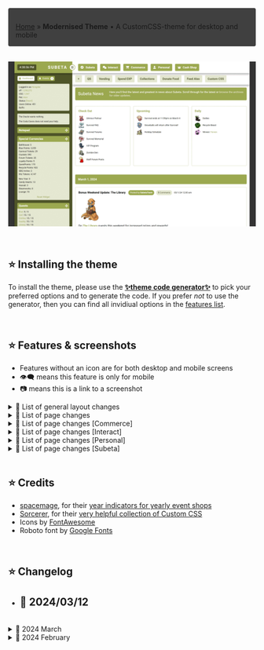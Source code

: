 <div style="padding: 1em 1em 0; border: 1px solid #404040; border-radius: 3px; background: #404040; font-style: normal;">

[Home](https://hongske.github.io/subeta/) » **Modernised Theme** • A CustomCSS-theme for desktop and mobile
</div>

<!-- NEW SECTION ------------------------------------------------------------------------------------------------------>
<br>
<!-- NEW SECTION ------------------------------------------------------------------------------------------------------>

![Example colours](screenshots/themes_subeta.gif)

<!-- NEW SECTION ------------------------------------------------------------------------------------------------------>
<br>
<!-- NEW SECTION ------------------------------------------------------------------------------------------------------>

## ⭐ Installing the theme
To install the theme, please use the **[✨theme code generator✨](theme_code_generator.html)** to pick your preferred options and to generate the code. If you prefer *not* to use the generator, then you can find all invidiual options in the [features list](#features-amp-screenshots).

<!-- NEW SECTION ------------------------------------------------------------------------------------------------------>
<br>
<!-- NEW SECTION ------------------------------------------------------------------------------------------------------>

## ⭐ Features & screenshots
- Features without an icon are for both desktop and mobile screens
- 👁‍🗨 means this feature is only for mobile
- 📷 means this is a link to a screenshot

<details>
<summary>📌 List of general layout changes</summary>

- Modernised the layout
  - Unified various design elements (banners, menu's, buttons, ...)
  - Improved readability of various bits and bobs
  - Upated icons (using FontAwesome 6.5.1)
  - Gave the total layout a max-width, so that it doesn't look so stretched on bigger screens
  - Added mobile version for smartphone users
- Modified main menu-bar • [📷 screenshot desktop](screenshots/menu--desktop.png) • [📷 screenshot mobile](screenshots/menu--mobile.png)
  - Fixed the main menu-bar to the top of the page, so that it's always in view (even if you scroll down)
  - Reversed the order of menu-items
  - Added icons to the menu-items
  - Added options `--number-of-menu-pets`, `--number-of-menu-friends` and `--number-of-menu-shops` so you can chose how many subitems you want to see for these dropdowns at once
  - 👁‍🗨 Modified menu dropdowns so that they're shown in 2 columns
  - 👁‍🗨 Removed text in the menu-items, so that only icons are shown
  - 👁‍🗨 Removed nested dropdowns (e.g. Freinds, Pets, ...)
- Modified bookmarks
  - Fixed the bookmarks-bar to the top of the page instead of the side, underneath the main menu-bar
  - 👁‍🗨 Removed bookmarks
- Modified sidebar
  - Made sidebar wider
  - Moved the time-display to the left and made it bigger
  - Modified the sidebar-toggle so that it's an icon instead of text
  - Restyled sidebar-widgets:
    - Modified sidebar-widgets so they can only be dragged via their icon (instead of by the whole header or widget)
    - Restyled "Active Pet" • [📷 screenshot](screenshots/sidebar/widget__activepet.png)
    - Restyled "Battle Pet"
      - Added option `--display-sidebar-battlepet-buttons` to hide buttons • [📷 screenshot](screenshots/sidebar/widget__battlepet-2.png)
      - Emphasised the training center status • [📷 screenshot](screenshots/sidebar/widget__battlepet-1.gif)
    - Restyled "Friend Feed" • [📷 screenshot](screenshots/sidebar/widget__friendfeed.png)
    <!-- TODO - Restyled "Melody's Cottage" -->
    - Restyled "Navigation" • [📷 screenshot](screenshots/sidebar/widget__navigation.png)
    - Restyled "Special Currencies" • [📷 screenshot](screenshots/sidebar/widget__currencies.png)
      - Added option `--display-sidebar-currency-headers` to hide the headers (Active, Seasonal and Events)
    - Restyled "Shop Search" and "Search Subeta" • [📷 screenshot](screenshots/sidebar/widget__search.png)
    - Restyled "Subscriptions" • [📷 screenshot](screenshots/sidebar/widget__subscriptions.png)
    - Restyled "Your Avatar" and "Your Account"
      - Removed headers • [📷 screenshot avatar](screenshots/sidebar/widget__avatar.png) • [📷 screenshot account](screenshots/sidebar/widget__account.png)
      - Snapped the widgets together if you put "Your Avatar" **above** "Your Account" • [📷 screenshot](screenshots/sidebar/widget__combo_avatar_account.png)
    - Restyled "The Oracle" and "Coda Caves"
      - Removed headers
      - Snapped the widgets together if you put "The Oracle" **above** "Coda Caves" • [📷 screenshot](screenshots/sidebar/widget__limited.png)
      - Snapped the widgets together if you put "Coda Caves" **above** "The Oracle"
- Modified item-views
  - Modified the item orientation so that item-images and -text are shown next to each other (instead of below each other)
  - Modified styling for wishlist-items so that they're more obvious • [📷 screenshot](screenshots/wishlist.gif)
  - Removed styling for wishlist-items in forum-images and signatures
  - Restyled the popup you get when you hover over items • [📷 screenshot](screenshots/hover_item.png)
  - 👁‍🗨 Moved the item-hovers so that they're always centered on the page
  - 👁‍🗨 Resized item-images so they take up less space
  - 👁‍🗨 Removed options to add and remove from wishlist (as it's hard to get right on mobile)
- Restyled the popup you get when you hover over users • [📷 screenshot](screenshots/hover_user.png)
- Added other general options
  - Added option `--display-floating-item` to hide floating items (like flowers during Survival)
  - Added option `--display-hustler` to hide Hustler-banner
  - Added options to modify theme colours ([see ⭐ Customising the theme](#⭐-customising-the-theme))
</details>
<!--------------------------------------------------------------------------------------------------------------------->
<details>
<summary>📌 List of page changes</summary>

- Restyled **Vending** • [📷 screenshot desktop](screenshots/pages/vending--desktop.png) • [📷 screenshot mobile](screenshots/pages/vending--mobile.png)
  - Modified the items so that they're easier to read
  - 👁‍🗨 Changed the image of the vending machine to a big red button
- Restyled **Quests** • [📷 screenshot desktop](screenshots/pages/quests--desktop.png) • [📷 screenshot mobile](screenshots/pages/quests--mobile.png)
  - 👁‍🗨 Removed NPC-images
  - Restyled **[main quests](https://subeta.net/quests.php/wizard)**
    - Added option `--display-quest-intro` to hide intro-text
    - Moved the "Quit Quest" button to be further away from "Finish Quest", so you don't click it accidentally (only for desktop!)
  - Restyled **[wizard exchange](https://subeta.net/explore/wizard_exchange.php)**
  - Restyled **[Major Drills' quests](https://subeta.net/explore/major_drills.php)**
  - Restyled **[Shinwa's quests](https://subeta.net/explore/goddess.php)**
- Restyled **[Your Events](https://subeta.net/events.php)** • [📷 screenshot desktop](screenshots/pages/events--desktop.png) • [📷 screenshot mobile](screenshots/pages/events--mobile.png)
</details>
<!--------------------------------------------------------------------------------------------------------------------->
<details>
<summary>📌 List of page changes [Commerce]</summary>

- Restyled **[Search Shops](https://subeta.net/user_shops.php/search)** • [📷 screenshot desktop](screenshots/pages/commerce__search_shops--desktop.png) • [📷 screenshot mobile](screenshots/pages/commerce__search_shops--mobile.png)
  - Restyled input for searching shops
  - Restyled search results
- Restyled **[Special Shops](https://subeta.net/ss.php)**
  - Restyled overview of shops • [📷 screenshot desktop](screenshots/pages/commerce__special_shops--desktop.png) • [📷 screenshot mobile](screenshots/pages/commerce__special_shops--mobile.png)
  - Restyled detail of shop • [📷 screenshot desktop](screenshots/pages/commerce__special_shop__yearly--desktop.png) • [📷 screenshot mobile](screenshots/pages/commerce__special_shop__yearly--mobile.png)
    - Restyled the items
    - Removed the sidebar with NPC-image, NPC name and buttons
  - Restyled **[Subeautique](https://subeta.net/explore/subeautique.php)** • [📷 screenshot desktop](screenshots/pages/commerce__special_shop__sbq--desktop.png) • [📷 screenshot mobile](screenshots/pages/commerce__special_shop__sbq--mobile.png)
    - Added option `--display-subeautique-intro` to hide the intro-text
    - 👁‍🗨 Removed NPC-image
    - Restyled **[Subeautique Clothing](https://subeta.net/explore/subeautique.php/shop)** • [📷 screenshot desktop](screenshots/pages/commerce__special_shop__sbq__clothing--desktop.png) • [📷 screenshot mobile](screenshots/pages/commerce__special_shop__sbq__clothing--mobile.png)
    - Restyled **[Subeautique Makeup](https://subeta.net/explore/subeautique.php/makeup)** • [📷 screenshot desktop](screenshots/pages/commerce__special_shop__sbq__makeup--desktop.png) • [📷 screenshot mobile](screenshots/pages/commerce__special_shop__subeautique__makeup--mobile.png)
- Restyled **[Your Shops](https://subeta.net/user_shops.php/mine)**
  - Restyled **Edit Items** • [📷 screenshot desktop](screenshots/pages/commerce__your_shops__edit_items--desktop.png) • [📷 screenshot mobile](screenshots/pages/commerce__your_shops__edit_items--mobile.png)
    - Added option `--display-yourshop-item-category` to hide categories (from the filters *and* items-list)
    - Removed Item ID from the items-list
  - Restyled **Quick Stock** • [📷 screenshot desktop](screenshots/pages/commerce__your_shops__quick_stock--desktop.png) • [📷 screenshot mobile](screenshots/pages/commerce__your_shops__quick_stock--mobile.png)
    - Replaced locations' text with icons
    - Added option `--display-yourshop-quickstock-delete` to hide delete-option completely
    - 👁‍🗨 Removed the delete-option
  - Restyled **Autopricer** • [📷 screenshot desktop](screenshots/pages/commerce__your_shops__autopricer--desktop.png) • [📷 screenshot mobile](screenshots/pages/commerce__your_shops__autopricer--mobile.png)
    - Removed info-text about new prices (lowest, average and no change)
    - Removed old price and average price columns from results table, so only lowest price is visible
    - Restyled pricing to emphasise whether a price has gone up or down
  - Restyled **Profits** • [📷 screenshot desktop](screenshots/pages/commerce__your_shops__profits--desktop.png) • [📷 screenshot mobile](screenshots/pages/commerce__your_shops__profits--mobile.png)
    - 👁‍🗨 Removed piggybank-images
  - Restyled **Sales History** • [📷 screenshot desktop](screenshots/pages/commerce__your_shops__sales_history--desktop.png) • [📷 screenshot mobile](screenshots/pages/commerce__your_shops__sales_history--mobile.png)
    - Added option `--display-yourshop-sales-info` to hide info-text
- Restyled **User Shops** • [📷 screenshot desktop](screenshots/pages/commerce__user_shop--desktop.png) • [📷 screenshot mobile](screenshots/pages/commerce__user_shop--mobile.png)
</details>
<!--------------------------------------------------------------------------------------------------------------------->
<details>
<summary>📌 List of page changes [Interact]</summary>

- Restyled **[Forums](https://subeta.net/forums.php)**
  - Restyled **[Forum Home](https://subeta.net/forums.php)** • [📷 screenshot desktop](screenshots/pages/interact__forums__home--desktop.png) • [📷 screenshot mobile](screenshots/pages/interact__forums__home--mobile.png)
    - Added option `--display-forum-pulse` to completely hide forum-pulse
    - Added option `--number-of-boards` to change the number of boards per row
    - Replaced collapse-text with an icon (same icon as for sidebar-widgets)
    - Modified order of forum-details so that the list of subforums is last
    - Restyled **Subforums** • [📷 screenshot desktop](screenshots/pages/interact__forums__home__subforum--desktop.png) • [📷 screenshot mobile](screenshots/pages/interact__forums__home__subforum--mobile.png)
      - Topics with unread posts have their text in bold
      - Topics with unread posts also have a bullhorn icon, which you can click to go the most recent unread post
      - Topics you have replied on have their text in black
      - Topics you haven't replied on have their text in your theme's accent colour
    - Restyled **Topics** • [📷 screenshot desktop](screenshots/pages/interact__forums__home__topic--desktop.png) • [📷 screenshot mobile](screenshots/pages/interact__forums__home__topic--mobile.png)
      - Removed the ping- and report-buttons on own posts
      - Removed user avatars, leashed pets and options to like avatar/post
      - Added option `--display-forum-avatar` to show the avatar again (in the form of a headshot)
      - Added option `--display-forum-post-report` to hide the report-button on posts
      - Added option `--display-forum-post-image` to hide post images
      - Added option `--display-forum-post-signature` to hide signatures
      - 👁‍🗨 Removed forum images and signatures
      - Fixed reply-form to the bottom of the page, so that it's always visible
      - Fixed the locked-message for locked topics to the bottom of the page, so that it's always visible
      - Fixed the lock-icon on the locked-message for locked topics, so it's less ginormous
      - Removed the ping-options from the reply form
      - 👁‍🗨 Removed the formatting-options from the reply form
  - Restyled **[Subscribed Threads](https://subeta.net/forums.php/subscriptions)** • [📷 screenshot desktop](screenshots/pages/interact__forums__subscribed_threads--desktop.png) • [📷 screenshot mobile](screenshots/pages/interact__forums__subscribed_threads--mobile.png)
    - Added option `--display-forum-subscribed-intro` to hide the intro-text
  - Restyled **[Recent Topics](https://subeta.net/forums.php/recent/topics)** • [📷 screenshot desktop](screenshots/pages/interact__forums__recent_topics--desktop.png) • [📷 screenshot mobile](screenshots/pages/interact__forums__recent_topics--mobile.png)
  - Restyled **[Recent Posts](https://subeta.net/forums.php/recent/posts)** • [📷 screenshot desktop](screenshots/pages/interact__forums__recent_posts--desktop.png) • [📷 screenshot mobile](screenshots/pages/interact__forums__recent_posts--mobile.png)
  - Restyled **[Groups](https://subeta.net/forums.php/groups/)** • [📷 screenshot desktop](screenshots/pages/interact__forums__groups--desktop.png) • [📷 screenshot mobile](screenshots/pages/interact__forums__groups--mobile.png)
    - Added option `--display-forum-group-intro` to hide the intro-text
    - Restyled **Group Detail** • [📷 screenshot desktop](screenshots/pages/interact__forums__groups__detail--desktop.png) • [📷 screenshot mobile](screenshots/pages/interact__forums__groups__detail--mobile.png)
    - Restyled **Group Members** • [📷 screenshot desktop](screenshots/pages/interact__forums__groups__members--desktop.png) • [📷 screenshot mobile](screenshots/pages/interact__forums__groups__members--mobile.png)
  - Restyled **[Admin Posts](https://subeta.net/forums.php/admin_posts)** • [📷 screenshot desktop](screenshots/pages/interact__forums__admin_posts--desktop.png) • [📷 screenshot mobile](screenshots/pages/interact__forums__admin_posts--mobile.png)
- Restyled **[sMail](https://subeta.net/mail.php)**
  - Restyled **[Inbox](https://subeta.net/mail.php?folderid=1)** • [📷 screenshot desktop](screenshots/pages/interact__smail__inbox--desktop.png) • [📷 screenshot mobile](screenshots/pages/interact__smail__inbox--mobile.png)
  - Restyled **[Outbox](https://subeta.net/mail.php?folderid=20)** • [📷 screenshot desktop](screenshots/pages/interact__smail__outbox--desktop.png) • [📷 screenshot mobile](screenshots/pages/interact__smail__outbox--mobile.png)
  - Restyled **[New Message](https://subeta.net/mail.php?act=new)** • [📷 screenshot desktop](screenshots/pages/interact__smail__new_message--desktop.png) • [📷 screenshot mobile](screenshots/pages/interact__smail__new_message--mobile.png)
  - Restyled **Reply** • [📷 screenshot desktop](screenshots/pages/interact__smail__reply--desktop.gif) • [📷 screenshot mobile](screenshots/pages/interact__smail__reply--mobile.gif)
  - Restyled **[Preferences](https://subeta.net/mail.php?act=prefs)** • [📷 screenshot desktop](screenshots/pages/interact__smail__preferences--desktop.png) • [📷 screenshot mobile](screenshots/pages/interact__smail__preferences--mobile.png)
  - Restyled **[Edit Folders](https://subeta.net/mail.php?act=editfolders)** • [📷 screenshot desktop](screenshots/pages/interact__smail__edit_folders--desktop.png) • [📷 screenshot mobile](screenshots/pages/interact__smail__edit_folders--mobile.png)
</details>
<!--------------------------------------------------------------------------------------------------------------------->
<details>
<summary>📌 List of page changes [Personal]</summary>

- Restyled **[Account Search](https://subeta.net/isearch.php)** • [📷 screenshot desktop](screenshots/pages/personal__account_search--desktop.png) • [📷 screenshot mobile](screenshots/pages/personal__account_search--mobile.png)
- Restyled **[Achievements](https://subeta.net/achievements.php)** • [📷 screenshot desktop](screenshots/pages/personal__achievements--desktop.png) • [📷 screenshot mobile](screenshots/pages/personal__achievements--mobile.png)
  - Removed achievement-counter at the top of the page
  - Resized the sidebar
  - 👁‍🗨 Removed subcategories
- Restyled **Comments** • [📷 screenshot desktop](screenshots/pages/personal__comments--desktop.png) • [📷 screenshot mobile](screenshots/pages/personal__comments--mobile.png)
- Restyled **[Inventory](https://subeta.net/inventory.php)** • [📷 screenshot desktop](screenshots/pages/personal__inventory--desktop.png) • [📷 screenshot mobile](screenshots/pages/personal__inventory--mobile.png)
  - Added option `--display-inventory-locked` to hide the info-text about locked items
  - Replaced the lock-images with colour-coded icons
  - Restyled the item detail page • [📷 screenshot desktop](screenshots/pages/personal__inventory__detail--desktop.png) • [📷 screenshot mobile](screenshots/pages/personal__inventory__detail--mobile.png)
- Restyled **[Pets](https://subeta.net/pets.php)** • [📷 screenshot desktop](screenshots/pages/personal__pets--desktop.png) • [📷 screenshot mobile](screenshots/pages/personal__pets--mobile.png)
  - Modified the pet-dropdown with options so that it's always shown
  - Added options to hide individual links in the pet-dropdown ([see the display options for pets](#⭐-customising-the-theme))
  - Added options to change the font-weight of individual links in the pet-dropdown ([see the font-weight options for pets](#⭐-customising-the-theme))
  - Added option `--number-of-pets` to change the number of pet per row
  - Added icons for hunger and happiness
  - Modified icon for likes
  - Restyled **[Job Agency](https://subeta.net/explore/job_agency.php)** • [📷 screenshot desktop](screenshots/pages/personal__pets__job_agency--desktop.png) • [📷 screenshot mobile](screenshots/pages/personal__pets__job_agency--mobile.png)
    - Added option `--display-pets-job-intro` to hide the intro-text
    - Added option `--number-of-pets-job` to change the number of pet per row
    - Restyled **Pet Overview** • [📷 screenshot desktop](screenshots/pages/personal__pets__job_agency__pet--desktop.png) • [📷 screenshot mobile](screenshots/pages/personal__pets__job_agency__pet--mobile.png)
    - Restyled **Job Listings** • [📷 screenshot desktop](screenshots/pages/personal__pets__job_agency__job_listings--desktop.png) • [📷 screenshot mobile](screenshots/pages/personal__pets__job_agency__job_listings--mobile.png)
- Restyled **Vault**
  - Removed "Your Vaults"-text from the menu
  - Restyled **[Currency Storage](https://subeta.net/explore/vaults.php?vault=currency)** • [📷 screenshot desktop](screenshots/pages/personal__vaults__currency--desktop.png) • [📷 screenshot mobile](screenshots/pages/personal__vaults__currency--mobile.png)
  - Restyled **[Item Storage](https://subeta.net/explore/vaults.php?vault=item)** • [📷 screenshot desktop](screenshots/pages/personal__vaults__items--desktop.png) • [📷 screenshot mobile](screenshots/pages/personal__vaults__items--mobile.png)
    - Removed flavor-image and -text
- Restyled **[Wishlist](https://subeta.net/wishlists.php)** • [📷 screenshot desktop](screenshots/pages/personal__wishlist--desktop.png) • [📷 screenshot mobile](screenshots/pages/personal__wishlist--mobile.png)
  - Restyled the wishlist detail page • [📷 screenshot desktop](screenshots/pages/personal__wishlist__detail--desktop.png) • [📷 screenshot mobile](screenshots/pages/personal__wishlist__detail--mobile.png)
- Restyled **[Dashboard](https://subeta.net/preferences.php)** • [📷 screenshot desktop](screenshots/pages/personal__dashboard--desktop.png) • [📷 screenshot mobile](screenshots/pages/personal__dashboard--mobile.png)
  - Restyled **[CustomCSS](https://subeta.net/preferences.php?act=customcss)** • [📷 screenshot desktop](screenshots/pages/personal__dashboard__customcss--desktop.png) • [📷 screenshot mobile](screenshots/pages/personal__dashboard__customcss--mobile.png)
  - Restyled **[Profile](https://subeta.net/preferences.php?act=profile)** • [📷 screenshot desktop](screenshots/pages/personal__dashboard__profile--desktop.png) • [📷 screenshot mobile](screenshots/pages/personal__dashboard__profile--mobile.png)
  - Restyled **[Widgets](https://subeta.net/preferences.php?act=sidebar)** • [📷 screenshot desktop](screenshots/pages/personal__dashboard__widgets--desktop.png) • [📷 screenshot mobile](screenshots/pages/personal__dashboard__widgets--mobile.png)
  - Restyled **[Bookmarks](https://subeta.net/preferences.php?act=bookmarks)** • [📷 screenshot](screenshots/pages/personal__dashboard__bookmarks--desktop.png)
  - Restyled **[Preferences](https://subeta.net/preferences.php?act=prefs)** • [📷 screenshot desktop](screenshots/pages/personal__dashboard__preferences--desktop.png) • [📷 screenshot mobile](screenshots/pages/personal__dashboard__preferences--mobile.png)
  - Restyled **[Buffs](https://subeta.net/preferences.php?act=buffs)** • [📷 screenshot desktop](screenshots/pages/personal__dashboard__buffs--desktop.png) • [📷 screenshot mobile](screenshots/pages/personal__dashboard__buffs--mobile.png)
</details>
<!--------------------------------------------------------------------------------------------------------------------->
<details>
<summary>📌 List of page changes [Subeta]</summary>

- **[Explore » Coda Caves](https://subeta.net/explore/codacaves.php)**
  - 👁‍🗨 Removed NPC-image
- **[Explore » Darkside » Ultimate Pet Zapper](https://subeta.net/explore/zapper.php)** • [📷 screenshot desktop](screenshots/pages/subeta__explore__darkside__pet_zapper--desktop.png) • [📷 screenshot mobile](screenshots/pages/subeta__explore__darkside__pet_zapper--mobile.png)
  - Removed NPC-image
  - Added option `--display-pet-zapper-warning` to hide warning-text
  - Added option `--display-pet-zapper-intro` to hide intro-text
  - Added option `--display-pet-zapper-adoption` to hide adoption-text
- **[Explore » Delphi » Carnival » Ruffie Raffle](https://subeta.net/explore/carnival/ruffie_raffle.php)** • [📷 screenshot desktop](screenshots/pages/subeta__explore__delphi__ruffie_raffle--desktop.gif) • [📷 screenshot mobile](screenshots/pages/subeta__explore__delphi__ruffie_raffle--mobile.gif)
  - 👁‍🗨 Removed NPC-image
- **[Explore » Galaxan Wastes » The Rift](https://subeta.net/explore/rift/)** • [📷 screenshot desktop](screenshots/pages/subeta__explore__galaxan_wastes__rift--desktop.png) • [📷 screenshot mobile](screenshots/pages/subeta__explore__galaxan_wastes__rift--mobile.png)
  - 👁‍🗨 Removed image
- **[Explore » Shadowglen » Crypts](https://subeta.net/explore/crypts.php)**
  - Made the crypts-map-images scrollable on mobile
  - 👁‍🗨 Removed NPC-image
- **[Explore » Shadowglen » Underground » Underground Fishing](https://subeta.net/explore/underground/fishing.php)**
  - 👁‍🗨 Removed NPC-image
- **[Explore » Shengui Guo » Floating Market](https://subeta.net/explore/shengui_guo/river.php)**
  - 👁‍🗨 Removed NPC-image + intro-text
  - Restyled **[Dara's Darlings](https://subeta.net/explore/shengui_guo/dara.php)**  [📷 screenshot desktop](screenshots/pages/subeta__explore__shengui_guo__dara--desktop.png) • [📷 screenshot mobile](screenshots/pages/subeta__explore__shengui_guo__dara--mobile.png)
    - Added option `--display-shenguiguo-dara-intro` to hide Dara's intro-text
  - Restyled **[Fine Fabrics](https://subeta.net/explore/shengui_guo/clothing.php)** • [📷 screenshot desktop](screenshots/pages/subeta__explore__shengui_guo__jogoh--desktop.png) • [📷 screenshot mobile](screenshots/pages/subeta__explore__shengui_guo__jogoh--mobile.png)
    - Added option `--display-shenguiguo-jogoh-intro` to hide Jogoh's intro-text
  - Restyled **[Fresh and Flavorful](https://subeta.net/explore/shengui_guo/ujin.php)** • [📷 screenshot desktop](screenshots/pages/subeta__explore__shengui_guo__ujin--desktop.png) • [📷 screenshot mobile](screenshots/pages/subeta__explore__shengui_guo__ujin--mobile.png)
    - Added option `--display-shenguiguo-ujin-intro` to hide Ujin's intro-text
- **Games** • [📷 screenshot desktop](screenshots/pages/subeta__games--desktop.png) • [📷 screenshot mobile](screenshots/pages/subeta__games--mobile.png)
  - Restyled the games overview-page
- **Games » Battle**
  - Removed images in the menu-bar
  - Restyled **[Spend Exp](https://subeta.net/games/battle/exp.php)**
  - Restyled **[Training Center](https://subeta.net/explore/train.php)** • [📷 screenshot desktop](screenshots/pages/subeta__games__battle__training--desktop.gif) • [📷 screenshot mobile](screenshots/pages/subeta__games__battle__training--mobile.gif)
    - Removed NPC-image
    - Added option `--display-battle-training-intro` to hide intro-text
    - Added option `--display-battle-training-warning` to hide warning about level cap and autotraining
    - Added option `--display-battle-training-auto` to hide autotraining buttons
    - Added option `--number-of-pets-training` to change the number of pet per row
- **[Games » Chance » Fishing](https://subeta.net/games/fishing.php)**
  - 👁‍🗨 Removed NPC-image
- **[Games » Chance » Mindreader](https://subeta.net/games/mind_reader.php)**
  - 👁‍🗨 Removed NPC-image
  - Restyled items and removed their descriptions
- **[Games » Chance » Scratchcards](https://subeta.net/games/scratchcards.php)**
  - 👁‍🗨 Removed NPC-image
- **Games » Collections**
  - Restyled **Plushie**, **Trading Card**, **Beanbag**, **Pumpkin**, **Pastry** and **Tile** collections • [📷 screenshot desktop](screenshots/pages/subeta__games__collections--desktop.png) • [📷 screenshot mobile](screenshots/pages/subeta__games__collections--mobile.png)
  - Restyled **Sticker Album** collection • [📷 screenshot desktop](screenshots/pages/subeta__games__collections__stickers--desktop.png) • [📷 screenshot mobile](screenshots/pages/subeta__games__collections__stickers--mobile.png)
    - Added option `--display-stickers-unstack` to hide the "unstack" link under stickers
  - Restyled **[Minion Zoo](https://subeta.net/games/minions/index.php)** • [📷 screenshot desktop](screenshots/pages/subeta__games__collections__minions--desktop.png) • [📷 screenshot mobile](screenshots/pages/subeta__games__collections__minions--mobile.png)
    - Removed all gaming options so that it's just a collection
- **[Games » Mind » Blackout](https://subeta.net/games/blackout.php)**
  - Restyled the blocks during an active game (not after it's ended)
- **[Games » Miscellaneous » Item Hunter](https://subeta.net/games/hunt.php)** • [📷 screenshot desktop](screenshots/pages/subeta__games__misc__item_hunter--desktop.gif) • [📷 screenshot mobile](screenshots/pages/subeta__games__misc__item_hunter--mobile.gif)
  - Restyled content
  - 👁‍🗨 Removed NPC-image, NPC-name and intro-text
- **[News](https://subeta.net/news.php)** • [📷 screenshot desktop](screenshots/pages/subeta__news--desktop.png) • [📷 screenshot mobile](screenshots/pages/subeta__news--mobile.png)
  - Added option `--display-news-intro` to hide the intro-banner
  - Moved Check Out, Upcoming and Daily to be above the posts (instead of next to them)
  - Added option `--display-news-checkout` to hide Check Out
  - Added option `--display-news-upcoming` to hide Upcoming
  - Added option `--display-news-daily` to hide Daily
  - Added option `--display-news-daily-dailies` to hide Daily » Dailies
  - Added option `--display-news-daily-recycle` to hide Daily » Recycle Beast
  - Added option `--display-news-daily-lottery` to hide Daily » Potion Lottery Winner
  - Removed daily support goal (but only because it doesn't seem to work anymore)
  - Restyled **[Dailies](https://subeta.net/dailies.php)** • [📷 screenshot desktop](screenshots/pages/subeta__news__dailies--desktop.png) • [📷 screenshot mobile](screenshots/pages/subeta__news__dailies--mobile.png)
<!-- TODO - Restyled **[Subetapedia](https://subeta.net/subetapedia/)** -->
</details>

<!-- NEW SECTION ------------------------------------------------------------------------------------------------------>
<br>
<!-- NEW SECTION ------------------------------------------------------------------------------------------------------>

## ⭐ Credits
- [spacemage](https://subeta.net/users/spacemage), for their [year indicators for yearly event shops](https://subeta.net/forums.php/gotopost/66366953)
- [Sorcerer](https://subeta.net/users/Sorcerer), for their [very helpful collection of Custom CSS](https://karlpiper.com/subeta/customcss/)
- Icons by [FontAwesome](https://fontawesome.com/)
- Roboto font by [Google Fonts](https://fonts.google.com/specimen/Roboto)

<!-- NEW SECTION ------------------------------------------------------------------------------------------------------>
<br>
<!-- NEW SECTION ------------------------------------------------------------------------------------------------------>

## ⭐ Changelog

- <strong>📅 2024/03/12</strong>
  -

<br>
<details>
<summary>📅 2024 March</summary>

- <strong>2024/03/11</strong>
  - Added option `--color-primary-mobile`, so that you can have a different theme color on mobile
  - Added options `--floating-item-top`, `--floating-item-bottom`, `--floating-item-left`, `--floating-item-right` and `--floating-item-transform`, so that you can pick the placement of floating items (easiest through the generator)
  - Added option `--display-forum-avatar`, to show avatars again (in the form of a headshot)
  - Fixed display for the intro-texts for Dara, Jogoh and Ujin
  - Fixed display of items in user shops when there's categories present
- <strong>2024/03/10</strong>
  - Created a theme code generator to make it easier to customise the theme
- <strong>2024/03/09</strong>
  - Added option `--number-of-boards` to change the number of boards per row
  - Added the images for forum boards back, to make it easier to find the board you want
  - Restyled **[Subeautique](https://subeta.net/explore/subeautique.php)** • [📷 screenshot desktop](screenshots/pages/commerce__special_shop__sbq--desktop.png) • [📷 screenshot mobile](screenshots/pages/commerce__special_shop__sbq--mobile.png)
    - Added option `--display-subeautique-intro` to hide the intro-text
    - 👁‍🗨 Removed NPC-image
    - Restyled **[Subeautique Clothing](https://subeta.net/explore/subeautique.php/shop)** • [📷 screenshot desktop](screenshots/pages/commerce__special_shop__sbq__clothing--desktop.png) • [📷 screenshot mobile](screenshots/pages/commerce__special_shop__sbq__clothing--mobile.png)
    - Restyled **[Subeautique Makeup](https://subeta.net/explore/subeautique.php/makeup)** • [📷 screenshot desktop](screenshots/pages/commerce__special_shop__sbq__makeup--desktop.png) • [📷 screenshot mobile](screenshots/pages/commerce__special_shop__subeautique__makeup--mobile.png)
  - Updated styling for yearly event shops' items to match Subeautique- and quest-items
- <strong>2024/03/08</strong>
  - Fixed bug with rewards-text not showing correctly for Item Hunt
  - Fixed bug with the user-popup shrinking your pet's image if their name was too long
  - Fixed bug with spacing of the currency-items in your vault
  - Restyled **[Job Agency](https://subeta.net/explore/job_agency.php)** • [📷 screenshot desktop](screenshots/pages/personal__pets__job_agency--desktop.png) • [📷 screenshot mobile](screenshots/pages/personal__pets__job_agency--mobile.png)
    - Added option `--display-pets-job-intro` to hide the intro-text
    - Added option `--number-of-pets-job` to change the number of pet per row
    - Restyled **Pet Overview** • [📷 screenshot desktop](screenshots/pages/personal__pets__job_agency__pet--desktop.png) • [📷 screenshot mobile](screenshots/pages/personal__pets__job_agency__pet--mobile.png)
    - Restyled **Job Listings** • [📷 screenshot desktop](screenshots/pages/personal__pets__job_agency__job_listings--desktop.png) • [📷 screenshot mobile](screenshots/pages/personal__pets__job_agency__job_listings--mobile.png)
  - Restyled **[Explore » Shadowglen » Underground » Underground Fishing](https://subeta.net/explore/underground/fishing.php)**
    - 👁‍🗨 Removed NPC-image
- <strong>2024/03/07</strong>
  - Fixed styling for bookmarks when you hover over them
- <strong>2024/03/06</strong>
  - Added styling for codacaves
  - Added styling for codacaves-widget in the sidebar
  - Added styling for mind-reader
  - Fixed alignment of the item-list for the basic collections
  - Fixed bookmarks on explore-pages
  - Fixed error with wishlist-styling
  - Fixed Hidden Opponent styling on explore-pages
- <strong>2024/03/05</strong>
  - Fixed some bugs with styling for menu's in shops, achievements, etc
  - Fixed margins for shop-related random events (Morty or discount card)
  - Fixed the "Claim Titles" page in Achievements
  - Fixed the alignment of the shop-icon for required items in Achievements
  - Restyled **User Shops** • [📷 screenshot desktop](screenshots/pages/commerce__user_shop--desktop.png) • [📷 screenshot mobile](screenshots/pages/commerce__user_shop--mobile.png)
  - Split the styling up into multiple CSS-files, some of them minified
- <strong>2024/03/04</strong>
  - Restyled Forum pages:
    - Restyled **[Subscribed Threads](https://subeta.net/forums.php/subscriptions)** • [📷 screenshot desktop](screenshots/pages/interact__forums__subscribed_threads--desktop.png) • [📷 screenshot mobile](screenshots/pages/interact__forums__subscribed_threads--mobile.png)
      - Added option `--display-forum-subscribed-intro` to hide the intro-text
    - Restyled **[Recent Topics](https://subeta.net/forums.php/recent/topics)** • [📷 screenshot desktop](screenshots/pages/interact__forums__recent_topics--desktop.png) • [📷 screenshot mobile](screenshots/pages/interact__forums__recent_topics--mobile.png)
    - Restyled **[Recent Posts](https://subeta.net/forums.php/recent/posts)** • [📷 screenshot desktop](screenshots/pages/interact__forums__recent_posts--desktop.png) • [📷 screenshot mobile](screenshots/pages/interact__forums__recent_posts--mobile.png)
    - Restyled **[Groups](https://subeta.net/forums.php/groups/)** • [📷 screenshot desktop](screenshots/pages/interact__forums__groups--desktop.png) • [📷 screenshot mobile](screenshots/pages/interact__forums__groups--mobile.png)
      - Added option `--display-forum-group-intro` to hide the intro-text
      - Restyled **Group Detail** • [📷 screenshot desktop](screenshots/pages/interact__forums__groups__detail--desktop.png) • [📷 screenshot mobile](screenshots/pages/interact__forums__groups__detail--mobile.png)
      - Restyled **Group Members** • [📷 screenshot desktop](screenshots/pages/interact__forums__groups__members--desktop.png) • [📷 screenshot mobile](screenshots/pages/interact__forums__groups__members--mobile.png)
    - Restyled **[Admin Posts](https://subeta.net/forums.php/admin_posts)** • [📷 screenshot desktop](screenshots/pages/interact__forums__admin_posts--desktop.png) • [📷 screenshot mobile](screenshots/pages/interact__forums__admin_posts--mobile.png)
  - Restyled Preference pages:
    - Restyled **[CustomCSS](https://subeta.net/preferences.php?act=customcss)** • [📷 screenshot desktop](screenshots/pages/personal__dashboard__customcss--desktop.png) • [📷 screenshot mobile](screenshots/pages/personal__dashboard__customcss--mobile.png)
    - Restyled **[Profile](https://subeta.net/preferences.php?act=profile)** • [📷 screenshot desktop](screenshots/pages/personal__dashboard__profile--desktop.png) • [📷 screenshot mobile](screenshots/pages/personal__dashboard__profile--mobile.png)
    - Restyled **[Widgets](https://subeta.net/preferences.php?act=sidebar)** • [📷 screenshot desktop](screenshots/pages/personal__dashboard__widgets--desktop.png) • [📷 screenshot mobile](screenshots/pages/personal__dashboard__widgets--mobile.png)
    - Restyled **[Bookmarks](https://subeta.net/preferences.php?act=bookmarks)** • [📷 screenshot](screenshots/pages/personal__dashboard__bookmarks--desktop.png)
    - Restyled **[Preferences](https://subeta.net/preferences.php?act=prefs)** • [📷 screenshot desktop](screenshots/pages/personal__dashboard__preferences--desktop.png) • [📷 screenshot mobile](screenshots/pages/personal__dashboard__preferences--mobile.png)
- <strong>2024/03/03</strong>
  - Added screenshots to this page
  - Restyled **[sMail](https://subeta.net/mail.php)**
    - Restyled **[Inbox](https://subeta.net/mail.php?folderid=1)** • [📷 screenshot desktop](screenshots/pages/interact__smail__inbox--desktop.png) • [📷 screenshot mobile](screenshots/pages/interact__smail__inbox--mobile.png)
    - Restyled **[Outbox](https://subeta.net/mail.php?folderid=20)** • [📷 screenshot desktop](screenshots/pages/interact__smail__outbox--desktop.png) • [📷 screenshot mobile](screenshots/pages/interact__smail__outbox--mobile.png)
    - Restyled **[New Message](https://subeta.net/mail.php?act=new)** • [📷 screenshot desktop](screenshots/pages/interact__smail__new_message--desktop.png) • [📷 screenshot mobile](screenshots/pages/interact__smail__new_message--mobile.png)
    - Restyled **Reply** • [📷 screenshot desktop](screenshots/pages/interact__smail__reply--desktop.png) • [📷 screenshot mobile](screenshots/pages/interact__smail__reply--mobile.png)
    - Restyled **[Preferences](https://subeta.net/mail.php?act=prefs)** • [📷 screenshot desktop](screenshots/pages/interact__smail__preferences--desktop.png) • [📷 screenshot mobile](screenshots/pages/interact__smail__preferences--mobile.png)
    - Restyled **[Edit Folders](https://subeta.net/mail.php?act=editfolders)** • [📷 screenshot desktop](screenshots/pages/interact__smail__edit_folders--desktop.png) • [📷 screenshot mobile](screenshots/pages/interact__smail__edit_folders--mobile.png)
  - Restyled the popup you get when you hover over users • [📷 screenshot](screenshots/hover_user.png)
- <strong>2024/03/02</strong>
  - Added styling for editing a topic-name in the forums
  - Added styling for the buttons on the Oracle quest-page
  - Added option `--display-news-intro` to hide the intro-banner on the news-page
  - Fixed width for floating form to post a reply in the forums
  - Fixed width for floating form in the vault's item storage
  - Fixed width for floating form to move items in your shop's edit items page
  - Fixed spacing for item-vault on mobile (considering fixed bottom menu)
  - Updated styling for links in the news jumbotron so that they match other links better
  - Updated styling for sidebar-widget "The Oracle"
  - Updated styling for the Rift items so that they're left-aligned instead of centered
  - Updated styling for the "+ wishlist" and "- wishlist" hovers to add and remove items from your wishlist
- <strong>2024/03/01</strong>
  - Added styling for minions to the [Pets-page](https://subeta.net/pets.php)
  - Fixed bookmark styling for the "Search Subeta" page (default styling had them all in italics)
  - Fixed margin for the "Achievement Unlocked" message, when it appears in the main portion of the page
  - Updated styling for item detail-page in [Inventory](https://subeta.net/inventory.php)
  - Updated styling for sidebar-widgets
    - Restyled "Coda Caves" and "The Oracle" widgets
      - Removed headers
      - Snapped the widgets together if you put "The Oracle" **above** "Coda Caves"
      - Snapped the widgets together if you put "Coda Caves" **above** "The Oracle"
    - Updated "Special Currencies" widget
      - Added option `--display-sidebar-currency-headers` to hide the headers (Active, Seasonal and Events) for "Active Currencies"
  - Updated styling for the "+ wishlist" and "- wishlist" hovers to add and remove items from your wishlist
</details>
<!--------------------------------------------------------------------------------------------------------------------->
<details>
<summary>📅 2024 February</summary>

- <strong>2024/02/29</strong>
  - Added option `--display-inventory-locked` to hide the info-text about locked items in [Inventory](https://subeta.net/inventory.php)
  - Added option `--display-stickers-unstack` to hide the "unstack" link under stickers in the [Sticker Album](https://subeta.net/games/stickers.php)
  - Added options to hide individual links in the pet-dropdown ([see the display options for pets](#⭐-customising-the-theme))
  - Added options to change the font-weight of individual links in the pet-dropdown ([see the font-weight options for pets](#⭐-customising-the-theme))
  - Added special options to change the number of pets shown on the [Pets-page](https://subeta.net/pets.php) and in the [Training Center](https://subeta.net/explore/train.php)
  - Fixed biting in forums (now you can only click the link if it says "Bite!")
  - Fixed the "new announcement" banner so the links are bold and removed the "close" link
  - Updated styling for categories on [Wishlist](https://subeta.net/wishlists.php)
  - Updated styling on item detail-page in [Inventory](https://subeta.net/inventory.php)
  - Updated year indicators for yearly event shops
- <strong>2024/02/28</strong>
  - Added option `--display-quest-intro` to hide intro-text of main quests
  - Added option `--display-yourshop-quickstock-delete` to hide delete-option completely in quick stock
  - Added options to hide the intro-texts for the 3 interactive shops on the [Floating Market](https://subeta.net/explore/shengui_guo/river.php):
      - Added option `--display-shenguiguo-floatingmarket-intro` to collectively hide Dara's, Jogoh's and Ujin's intro-texts
      - Added option `--display-shenguiguo-dara-intro` to individually hide Dara's intro-text
      - Added option `--display-shenguiguo-jogoh-intro` to individually hide Jogoh's intro-text
      - Added option `--display-shenguiguo-ujin-intro` to individually hide Ujin's intro-text
  - Added options to hide the boxes on the [News](https://subeta.net/news.php):
    - Added option `--display-news-checkout` to hide Check Out
    - Added option `--display-news-upcoming` to hide Upcoming
    - Added option `--display-news-daily` to hide Daily
    - Added option `--display-news-daily-dailies` to hide Daily » Dailies
    - Added option `--display-news-daily-recycle` to hide Daily » Recycle Beast
    - Added option `--display-news-daily-lottery` to hide Daily » Potion Lottery Winner
  - Added styling for [buffs](https://subeta.net/preferences.php?act=buffs)
  - Added styling for Hidden Opponent alerts (based on the one from Item Hunt)
  - Fixed link colours in forum signatures, so that they're the same as the rest of the signature text
  - Removed Chase's image and name on mobile in [Item Hunter](https://subeta.net/games/hunt.php)
  - Updated year indicators for yearly event shops
- <strong>2024/02/27</strong>
  - Moved menu-item's dropdown in the main menu-bar to the side of the menu-items
  - Added options `--number-of-menu-pets`, `--number-of-menu-friends` and `--number-of-menu-shops` so you can pick how many items you want to see in the menu's
  - Added styling for [the spend exp page](https://subeta.net/games/battle/exp.php)
  - Added styling for [the rift](https://subeta.net/explore/rift/)
  - Added option `--display-forum-post-report` to hide report-button on posts
  - Added styling for shop-related random events (Morty or discount card)
  - Updated styling for comments (mainly reordered things a bit in the individual comments)
- <strong>2024/02/26</strong>
  - Rewrote the page-specific section, for easier expansion considering the design patterns on the current Subeta website
  - Added option `--display-battle-training-intro` to hide Jim's intro-text in the Training Center
  - Added option `--display-battle-training-warning` to hide Jim's warning about level cap and autotraining at the Training Center
  - Added option `--display-battle-training-auto` to hide autotraining options at the Training Center
  - Added option `--display-forum-pulse` to completely hide forum-pulse at the Forums
  - Added option `--display-forum-post-image` to hide forum images in posts at the Forums
  - Added option `--display-forum-post-signature` to hide signatures in posts at the Forums
  - Added option `--display-pet-zapper-warning` to hide warning about the pet zapper at the Ultimate Pet Zapper
  - Added option `--display-pet-zapper-intro` to hide Euclid's intro-text at the Ultimate Pet Zapper
  - Added option `--display-pet-zapper-adoption` to hide message about adopting a Qrykee or Yaherra at the Ultimate Pet Zapper
  - Added option `--display-yourshop-item-category` to hide category-search (in both the filter- and item-list) for Your Shop » Edit Items
  - Added option `--display-yourshop-sales-info` to hide info-text for Your Shop » Sales History
- <strong>2024/02/25</strong>
  - Added extra styling for sidebar-widgets, inspired by [the Widget Overhaul](https://karlpiper.com/subeta/customcss/#Overhaul-All-Widgets) that [Sorcerer](https://subeta.net/users/Sorcerer) made
  - Added option `--display-sidebar-battlepet-buttons` to hide battlepet buttons in the sidebar, again inspired by Sorcerer's Widget Overhaul (see link above)
  - Added minor layout tweaks for Ruffie Raffle, after you get a doll (mostly mobile)
  - Fixed spacing for the Ruffie Raffle buttons, after you get a doll
- <strong>2024/02/24</strong>
  - Added styling for [the special shops page](https://subeta.net/ss.php)
  - Added button-styles for the link back to Shinwa on quest-pages (after finishing the quest)
  - Fixed sidebar toggling so that content correctly displays over the whole page when you hide sidebar
  - Fixed events counter in the sidebar, so that it overflows correctly
  - Fixed click-area for floating items so that it's limited to the item itself
- <strong>2024/02/23</strong>
  - Initial commit (rewrite of the original theme)
</details>